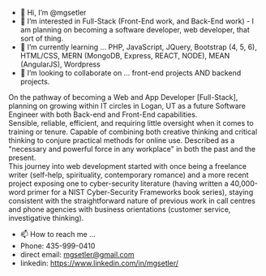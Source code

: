 - 👋 Hi, I’m @mgsetler
- 👀 I’m interested in Full-Stack (Front-End work, and Back-End work) - I am planning on becoming a software developer, web developer, that sort of thing.
- 🌱 I’m currently learning ... PHP, JavaScript, JQuery, Bootstrap (4, 5, 6), HTML/CSS, MERN (MongoDB, Express, REACT, NODE), MEAN (AngularJS), Wordpress
- 💞️ I’m looking to collaborate on ... front-end projects AND backend projects.


On the pathway of becoming a Web and App Developer [Full-Stack], planning on growing within IT circles in
Logan, UT as a future Software Engineer with both Back-end and Front-End capabilities.<br />
Sensible, reliable, efficient, and requiring little oversight when it comes to training or tenure. Capable of combining
both creative thinking and critical thinking to conjure practical methods for online use. Described as a "necessary
and powerful force in any workplace" in both the past and the present.<br />
This journey into web development started with once being a freelance writer (self-help, spirituality, contemporary
romance) and a more recent project exposing one to cyber-security literature (having written a 40,000-word primer
for a NIST Cyber-Security Frameworks book series), staying consistent with the straightforward nature of previous
work in call centres and phone agencies with business orientations (customer service, investigative thinking).



- 📫 How to reach me ...
- Phone: 435-999-0410
- direct email: mgsetler@gmail.com
- linkedin: https://www.linkedin.com/in/mgsetler/

<!---
mgsetler/mgsetler is a ✨ special ✨ repository because its `README.md` (this file) appears on your GitHub profile.
You can click the Preview link to take a look at your changes.
--->
